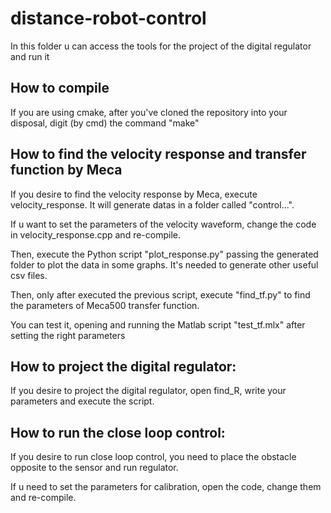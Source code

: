 # distance-robot-control

In this folder u can access the tools for the project of the digital regulator and run it

## How to compile

If you are using cmake, after you've cloned the repository into your disposal, digit (by cmd) the command "make"


## How to find the velocity response and transfer function by Meca

If you desire to find the velocity response by Meca, execute velocity_response.
It will generate datas in a folder called "control...".

If u want to set the parameters of the velocity waveform, change the code in velocity_response.cpp and re-compile.

Then, execute the Python script "plot_response.py" passing the generated folder to plot the data in some graphs. It's needed to generate other useful csv files.

Then, only after executed the previous script, execute "find_tf.py" to find the parameters of Meca500 transfer function.

You can test it, opening and running the Matlab script "test_tf.mlx" after setting the right parameters


## How to project the digital regulator:

If you desire to project the digital regulator, open find_R, write your parameters and execute the script.


## How to run the close loop control:

If you desire to run close loop control, you need to place the obstacle opposite to the sensor and run regulator.

If u need to set the parameters for calibration, open the code, change them and re-compile.




